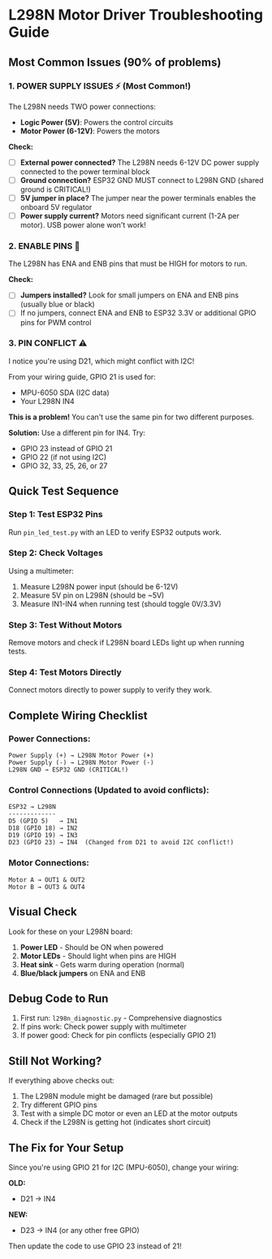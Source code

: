 # L298N Motor Driver Troubleshooting Guide

## Most Common Issues (90% of problems)

### 1. **POWER SUPPLY ISSUES** ⚡ (Most Common!)
The L298N needs TWO power connections:
- **Logic Power (5V)**: Powers the control circuits
- **Motor Power (6-12V)**: Powers the motors

**Check:**
- [ ] **External power connected?** The L298N needs 6-12V DC power supply connected to the power terminal block
- [ ] **Ground connection?** ESP32 GND MUST connect to L298N GND (shared ground is CRITICAL!)
- [ ] **5V jumper in place?** The jumper near the power terminals enables the onboard 5V regulator
- [ ] **Power supply current?** Motors need significant current (1-2A per motor). USB power alone won't work!

### 2. **ENABLE PINS** 🔌
The L298N has ENA and ENB pins that must be HIGH for motors to run.

**Check:**
- [ ] **Jumpers installed?** Look for small jumpers on ENA and ENB pins (usually blue or black)
- [ ] If no jumpers, connect ENA and ENB to ESP32 3.3V or additional GPIO pins for PWM control

### 3. **PIN CONFLICT** ⚠️
I notice you're using D21, which might conflict with I2C!

From your wiring guide, GPIO 21 is used for:
- MPU-6050 SDA (I2C data)
- Your L298N IN4

**This is a problem!** You can't use the same pin for two different purposes.

**Solution:** Use a different pin for IN4. Try:
- GPIO 23 instead of GPIO 21
- GPIO 22 (if not using I2C)
- GPIO 32, 33, 25, 26, or 27

## Quick Test Sequence

### Step 1: Test ESP32 Pins
Run `pin_led_test.py` with an LED to verify ESP32 outputs work.

### Step 2: Check Voltages
Using a multimeter:
1. Measure L298N power input (should be 6-12V)
2. Measure 5V pin on L298N (should be ~5V)
3. Measure IN1-IN4 when running test (should toggle 0V/3.3V)

### Step 3: Test Without Motors
Remove motors and check if L298N board LEDs light up when running tests.

### Step 4: Test Motors Directly
Connect motors directly to power supply to verify they work.

## Complete Wiring Checklist

### Power Connections:
```
Power Supply (+) → L298N Motor Power (+)
Power Supply (-) → L298N Motor Power (-)
L298N GND → ESP32 GND (CRITICAL!)
```

### Control Connections (Updated to avoid conflicts):
```
ESP32 → L298N
-------------
D5 (GPIO 5)   → IN1
D18 (GPIO 18) → IN2  
D19 (GPIO 19) → IN3
D23 (GPIO 23) → IN4  (Changed from D21 to avoid I2C conflict!)
```

### Motor Connections:
```
Motor A → OUT1 & OUT2
Motor B → OUT3 & OUT4
```

## Visual Check

Look for these on your L298N board:
1. **Power LED** - Should be ON when powered
2. **Motor LEDs** - Should light when pins are HIGH
3. **Heat sink** - Gets warm during operation (normal)
4. **Blue/black jumpers** on ENA and ENB

## Debug Code to Run

1. First run: `l298n_diagnostic.py` - Comprehensive diagnostics
2. If pins work: Check power supply with multimeter
3. If power good: Check for pin conflicts (especially GPIO 21)

## Still Not Working?

If everything above checks out:
1. The L298N module might be damaged (rare but possible)
2. Try different GPIO pins
3. Test with a simple DC motor or even an LED at the motor outputs
4. Check if the L298N is getting hot (indicates short circuit)

## The Fix for Your Setup

Since you're using GPIO 21 for I2C (MPU-6050), change your wiring:

**OLD:**
- D21 → IN4

**NEW:**
- D23 → IN4 (or any other free GPIO)

Then update the code to use GPIO 23 instead of 21! 
